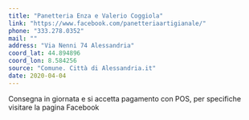 ```yaml
---
title: "Panetteria Enza e Valerio Coggiola"
link: "https://www.facebook.com/panetteriaartigianale/"
phone: "333.278.0352"
mail: ""
address: "Via Nenni 74 Alessandria"
coord_lat: 44.894896
coord_lon: 8.584256
source: "Comune. Città di Alessandria.it"
date: 2020-04-04
---
```


Consegna in giornata e si accetta pagamento con POS, per specifiche visitare la pagina Facebook
